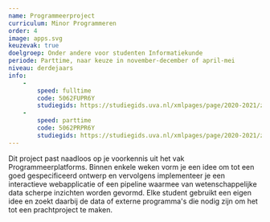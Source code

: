 ```yaml
---
name: Programmeerproject
curriculum: Minor Programmeren
order: 4
image: apps.svg
keuzevak: true
doelgroep: Onder andere voor studenten Informatiekunde
periode: Parttime, naar keuze in november-december of april-mei
niveau: derdejaars
info:
    -
        speed: fulltime
        code: 5062FUPR6Y
        studiegids: https://studiegids.uva.nl/xmlpages/page/2020-2021/zoek-vak/vak/80267
    -
        speed: parttime
        code: 5062PRPR6Y
        studiegids: https://studiegids.uva.nl/xmlpages/page/2020-2021/zoek-vak/vak/79446
---
```


Dit project past naadloos op je voorkennis uit het vak Programmeerplatforms. Binnen enkele weken vorm je een idee om tot een goed gespecificeerd ontwerp en vervolgens implementeer je een interactieve webapplicatie of een pipeline waarmee van wetenschappelijke data scherpe inzichten worden gevormd. Elke student gebruikt een eigen idee en zoekt daarbij de data of externe programma's die nodig zijn om het tot een prachtproject te maken.

